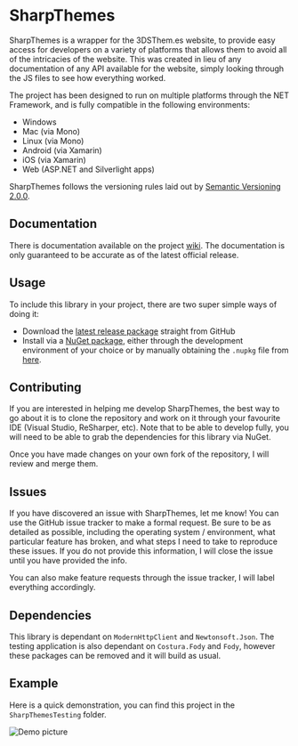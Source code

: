 # SharpThemes

SharpThemes is a wrapper for the 3DSThem.es website, to provide easy access for developers on a variety 
of platforms that allows them to avoid all of the intricacies of the website. This was created in lieu of
any documentation of any API available for the website, simply looking through the JS files to see how
everything worked.

The project has been designed to run on multiple platforms through the NET Framework, and is fully compatible
in the following environments:
 - Windows
 - Mac (via Mono)
 - Linux (via Mono)
 - Android (via Xamarin)
 - iOS (via Xamarin)
 - Web (ASP.NET and Silverlight apps)
 
SharpThemes follows the versioning rules laid out by [Semantic Versioning 2.0.0](https://semver.org/).
 
## Documentation

There is documentation available on the project [wiki](https://github.com/kade-robertson/SharpThemes/wiki). The documentation is
only guaranteed to be accurate as of the latest official release.

## Usage

To include this library in your project, there are two super simple ways of doing it:
 - Download the [latest release package](https://github.com/kade-robertson/SharpThemes/releases/latest) straight from GitHub
 - Install via a [NuGet package](https://www.nuget.org/packages/SharpThemes/), either through the development environment of your choice or by manually obtaining the `.nupkg`
   file from [here](https://github.com/kade-robertson/SharpThemes/releases).
   
## Contributing

If you are interested in helping me develop SharpThemes, the best way to go about it is to clone the repository and work on it
through your favourite IDE (Visual Studio, ReSharper, etc). Note that to be able to develop fully, you will need to be able to
grab the dependencies for this library via NuGet.

Once you have made changes on your own fork of the repository, I will review and merge them.

## Issues

If you have discovered an issue with SharpThemes, let me know! You can use the GitHub issue tracker to make a formal request. 
Be sure to be as detailed as possible, including the operating system / environment, what particular feature has broken, and 
what steps I need to take to reproduce these issues. If you do not provide this information, I will close the issue until you 
have provided the info.

You can also make feature requests through the issue tracker, I will label everything accordingly.

## Dependencies

This library is dependant on `ModernHttpClient` and `Newtonsoft.Json`. The testing application is also dependant on `Costura.Fody` 
and `Fody`, however these packages can be removed and it will build as usual.

## Example

Here is a quick demonstration, you can find this project in the `SharpThemesTesting` folder.

![Demo picture](http://sharpthemes.pw/demo.png)
